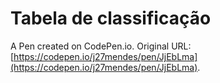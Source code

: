 # Tabela de classificação

A Pen created on CodePen.io. Original URL: [https://codepen.io/j27mendes/pen/JjEbLma](https://codepen.io/j27mendes/pen/JjEbLma).


